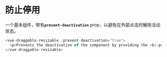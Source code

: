 # 防止停用

一个基本组件，带有<b>`prevent-deactivation` </b> prop，以避免在外部点击时解除活动状态。

~~~js
<vue-draggable-resizable :prevent-deactivation="true">
  <p>Prevents the deactivation of the component by providing the <b>:prevent-deactivation</b> prop.</p>
</vue-draggable-resizable>
~~~

